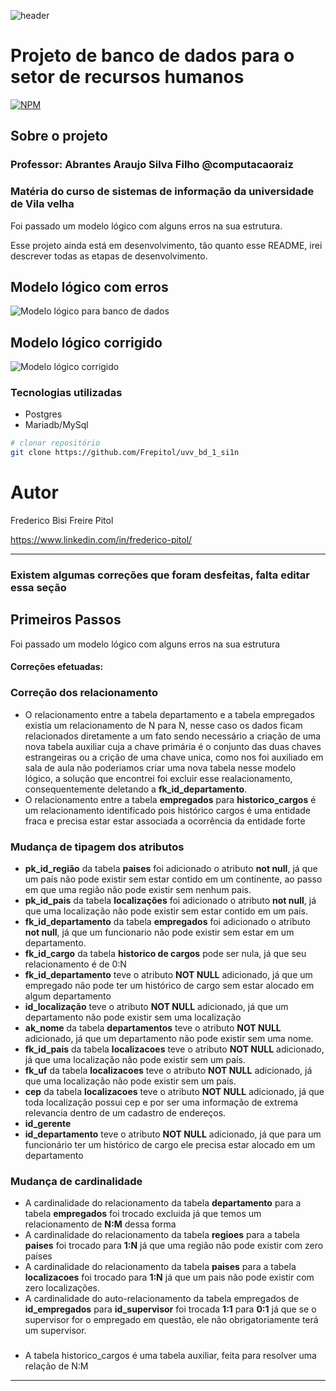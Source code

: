 ![header](https://github.com/Frepitol/uvv_bd_1_si1n/blob/main/assets/grey%20minimalist%20sarcastic%20twitter%20header.png?raw=true)
# Projeto de banco de dados para o setor de recursos humanos
[![NPM](https://img.shields.io/npm/l/react)](https://github.com/Frepitol/uvv_bd_1_si1n/blob/main/licence) 

## Sobre o projeto
### Professor: Abrantes Araujo Silva Filho @computacaoraiz
### Matéria do curso de sistemas de informação da universidade de Vila velha

Foi passado um modelo lógico com alguns erros na sua estrutura. 

Esse projeto ainda está em desenvolvimento, tão quanto esse README, irei descrever todas as etapas de desenvolvimento.


## Modelo lógico com erros
![Modelo lógico para banco de dados](https://github.com/Frepitol/uvv_bd_1_si1n/blob/main/assets/hr.png)

## Modelo lógico corrigido
![Modelo lógico corrigido](https://github.com/Frepitol/uvv_bd_1_si1n/blob/main/assets/projeto_logico_corrigido.png)

### Tecnologias utilizadas
- Postgres
- Mariadb/MySql

```bash
# clonar repositório
git clone https://github.com/Frepitol/uvv_bd_1_si1n

```

# Autor

Frederico Bisi Freire Pitol

https://www.linkedin.com/in/frederico-pitol/

---------------------------

### Existem algumas correções que foram desfeitas, falta editar essa seção  

## Primeiros Passos
Foi passado um modelo lógico com alguns erros na sua estrutura

#### Correções efetuadas: 

### Correção dos relacionamento 
 - O relacionamento entre a tabela departamento e a tabela empregados existia um relacionamento de N para N, nesse caso os dados ficam relacionados 
diretamente a um fato sendo necessário a criação de uma nova tabela auxiliar cuja a chave primária é o conjunto das duas 
chaves estrangeiras ou a crição de uma chave unica, como nos foi auxiliado em sala de aula não poderiamos criar uma nova tabela nesse modelo lógico, 
a solução que encontrei foi excluir  esse realacionamento, consequentemente deletando a **fk_id_departamento**. 
 - O relacionamento entre a tabela **empregados** para **historico_cargos** é um relacionamento identificado pois histórico cargos é uma entidade fraca e 
precisa estar estar associada a ocorrência da entidade forte 

 
### Mudança de tipagem dos atributos 
 - **pk_id_região** da tabela **paises** foi adicionado o atributo **not null**, já que um país não pode existir sem estar contido em um continente, ao passo 
em que uma região não pode existir sem nenhum pais.
 - **pk_id_pais** da tabela **localizações**  foi adicionado o atributo **not null**, já que uma localização não pode existir sem estar contido em um país.
 - **fk_id_departamento** da tabela **empregados**  foi adicionado o atributo **not null**, já que um funcionario não pode existir sem 
estar em um departamento.
 - **fk_id_cargo** da tabela **historico de cargos** pode ser nula, já que seu relacionamento é de 0:N 
 - **fk_id_departamento** teve o atributo **NOT NULL** adicionado, já que um empregado não pode ter um histórico de cargo sem estar alocado em algum departamento
 - **id_localização** teve o atributo **NOT NULL** adicionado, já que um departamento não pode existir sem uma localização
 - **ak_nome** da tabela **departamentos** teve o atributo **NOT NULL** adicionado, já que um departamento não pode existir sem uma nome.
 - **fk_id_pais** da tabela **localizacoes** teve o atributo **NOT NULL** adicionado, já que uma localização não pode existir sem um país.
 - **fk_uf** da tabela **localizacoes** teve o atributo **NOT NULL** adicionado, já que uma localização não pode existir sem um país.
 - **cep** da tabela **localizacoes** teve o atributo **NOT NULL** adicionado, já que toda localização possui cep e por ser uma informação de extrema relevancia dentro de um cadastro de endereços.
 - **id_gerente** 
 - **id_departamento** teve o atributo **NOT NULL** adicionado, já que para um funcionário ter um histórico de cargo ele precisa estar alocado em um departamento
 

### Mudança de cardinalidade
 - A cardinalidade do relacionamento da tabela **departamento** para a tabela **empregados** foi trocado excluida já que temos um relacionamento
 de **N:M** dessa forma
 - A cardinalidade do relacionamento da tabela **regioes** para a tabela **paises** foi trocado para **1:N** já que uma região não pode existir com zero países
 - A cardinalidade do relacionamento da tabela **paises** para a tabela **localizacoes** foi trocado para **1:N** já que um pais não pode existir com zero localizações.
 - A cardinalidade do auto-relacionamento da tabela empregados de **id_empregados** para **id_supervisor** foi trocada **1:1** para **0:1**
 já que se o supervisor for o empregado em questão, ele não obrigatoriamente terá um supervisor.

### 
- A tabela historico_cargos é uma tabela auxiliar, feita para resolver uma relação de N:M



----------------
